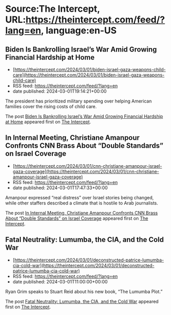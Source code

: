# Source:The Intercept, URL:https://theintercept.com/feed/?lang=en, language:en-US

## Biden Is Bankrolling Israel’s War Amid Growing Financial Hardship at Home
 - [https://theintercept.com/2024/03/01/biden-israel-gaza-weapons-child-care](https://theintercept.com/2024/03/01/biden-israel-gaza-weapons-child-care)
 - RSS feed: https://theintercept.com/feed/?lang=en
 - date published: 2024-03-01T19:14:21+00:00

<p>The president has prioritized military spending over helping American families cover the rising costs of child care.</p>
<p>The post <a href="https://theintercept.com/2024/03/01/biden-israel-gaza-weapons-child-care/">Biden Is Bankrolling Israel’s War Amid Growing Financial Hardship at Home</a> appeared first on <a href="https://theintercept.com">The Intercept</a>.</p>

## In Internal Meeting, Christiane Amanpour Confronts CNN Brass About “Double Standards” on Israel Coverage
 - [https://theintercept.com/2024/03/01/cnn-christiane-amanpour-israel-gaza-coverage](https://theintercept.com/2024/03/01/cnn-christiane-amanpour-israel-gaza-coverage)
 - RSS feed: https://theintercept.com/feed/?lang=en
 - date published: 2024-03-01T17:47:33+00:00

<p>Amanpour expressed “real distress” over Israel stories being changed, while other staffers described a climate that is hostile to Arab journalists.</p>
<p>The post <a href="https://theintercept.com/2024/03/01/cnn-christiane-amanpour-israel-gaza-coverage/">In Internal Meeting, Christiane Amanpour Confronts CNN Brass About “Double Standards” on Israel Coverage</a> appeared first on <a href="https://theintercept.com">The Intercept</a>.</p>

## Fatal Neutrality: Lumumba, the CIA, and the Cold War
 - [https://theintercept.com/2024/03/01/deconstructed-patrice-lumumba-cia-cold-war](https://theintercept.com/2024/03/01/deconstructed-patrice-lumumba-cia-cold-war)
 - RSS feed: https://theintercept.com/feed/?lang=en
 - date published: 2024-03-01T11:00:00+00:00

<p>Ryan Grim speaks to Stuart Reid about his new book, “The Lumumba Plot.”</p>
<p>The post <a href="https://theintercept.com/2024/03/01/deconstructed-patrice-lumumba-cia-cold-war/">Fatal Neutrality: Lumumba, the CIA, and the Cold War</a> appeared first on <a href="https://theintercept.com">The Intercept</a>.</p>

